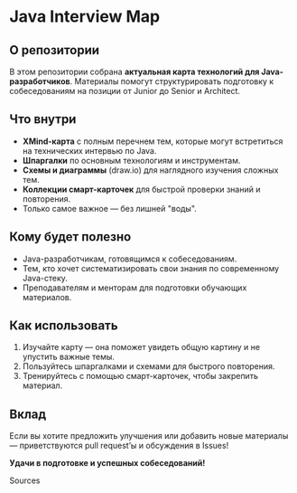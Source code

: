 # Java Interview Map

## О репозитории

В этом репозитории собрана **актуальная карта технологий для Java-разработчиков**. Материалы помогут структурировать подготовку к собеседованиям на позиции от Junior до Senior и Architect.

## Что внутри

- **XMind-карта** с полным перечнем тем, которые могут встретиться на технических интервью по Java.
- **Шпаргалки** по основным технологиям и инструментам.
- **Схемы и диаграммы** (draw.io) для наглядного изучения сложных тем.
- **Коллекции смарт-карточек** для быстрой проверки знаний и повторения.
- Только самое важное — без лишней "воды".

## Кому будет полезно

- Java-разработчикам, готовящимся к собеседованиям.
- Тем, кто хочет систематизировать свои знания по современному Java-стеку.
- Преподавателям и менторам для подготовки обучающих материалов.

## Как использовать

1. Изучайте карту — она поможет увидеть общую картину и не упустить важные темы.
2. Пользуйтесь шпаргалками и схемами для быстрого повторения.
3. Тренируйтесь с помощью смарт-карточек, чтобы закрепить материал.

## Вклад

Если вы хотите предложить улучшения или добавить новые материалы — приветствуются pull request’ы и обсуждения в Issues!

**Удачи в подготовке и успешных собеседований!**

Sources
